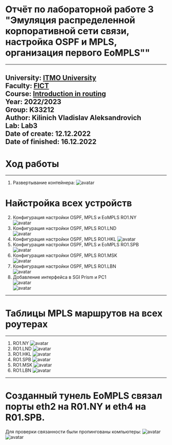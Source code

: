 # Отчёт по лабораторной работе 3 "Эмуляция распределенной корпоративной сети связи, настройка OSPF и MPLS, организация первого EoMPLS""
---
University: [ITMO University](https://itmo.ru/ru/)  
Faculty: [FICT](https://fict.itmo.ru)  
Course: [Introduction in routing](https://github.com/itmo-ict-faculty/introduction-in-routing)  
Year: 2022/2023  
Group: K33212  
Author: Kilinich Vladislav Aleksandrovich  
Lab: Lab3  
Date of create: 12.12.2022  
Date of finished: 16.12.2022  
---
# Ход работы
---
1) Развертывание контейнера:
![avatar](https://github.com/Vladkilinichh/2022_2023-introduction_in_routing-k33212-Kilinich-Vladislav/blob/main/lab3/images/Снимок.PNG?raw=true)
# Найстройка всех устройств
2) Конфигурация настройки OSPF, MPLS и EoMPLS RO1.NY  
![avatar](https://github.com/Vladkilinichh/2022_2023-introduction_in_routing-k33212-Kilinich-Vladislav/blob/main/lab3/images/1.PNG?raw=true)  
3) Конфигурация настройки OSPF, MPLS RO1.LND  
![avatar](https://github.com/Vladkilinichh/2022_2023-introduction_in_routing-k33212-Kilinich-Vladislav/blob/main/lab3/images/2.PNG?raw=true)  
4) Конфигурация настройки OSPF, MPLS RO1.HKL
![avatar](https://github.com/Vladkilinichh/2022_2023-introduction_in_routing-k33212-Kilinich-Vladislav/blob/main/lab3/images/4.PNG?raw=true)
5) Конфигурация настройки OSPF, MPLS и EoMPLS RO1.SPB  
![avatar](https://github.com/Vladkilinichh/2022_2023-introduction_in_routing-k33212-Kilinich-Vladislav/blob/main/lab3/images/SPB.PNG?raw=true)  
6) Конфигурация настройки OSPF, MPLS RO1.MSK  
![avatar](https://github.com/Vladkilinichh/2022_2023-introduction_in_routing-k33212-Kilinich-Vladislav/blob/main/lab3/images/5.PNG?raw=true)  
7) Конфигурация настройки OSPF, MPLS RO1.LBN  
![avatar](https://github.com/Vladkilinichh/2022_2023-introduction_in_routing-k33212-Kilinich-Vladislav/blob/main/lab3/images/3.PNG?raw=true)  
8) Добавление интерфейса в SGI Prism и PC1  
![avatar](https://github.com/Vladkilinichh/2022_2023-introduction_in_routing-k33212-Kilinich-Vladislav/blob/main/lab3/images/8.PNG?raw=true)  
![avatar](https://github.com/Vladkilinichh/2022_2023-introduction_in_routing-k33212-Kilinich-Vladislav/blob/main/lab3/images/9.PNG?raw=true)  
---
# Таблицы MPLS маршрутов на всех роутерах
---
1. RO1.NY
![avatar](https://github.com/Vladkilinichh/2022_2023-introduction_in_routing-k33212-Kilinich-Vladislav/blob/main/lab3/images/NY_MPLS.PNG?raw=true)
2. RO1.LND
![avatar](https://github.com/Vladkilinichh/2022_2023-introduction_in_routing-k33212-Kilinich-Vladislav/blob/main/lab3/images/LND_MPLS.PNG?raw=true)
3. RO1.HKL
![avatar](https://github.com/Vladkilinichh/2022_2023-introduction_in_routing-k33212-Kilinich-Vladislav/blob/main/lab3/images/hki_mpls.PNG?raw=true)
4. RO1.SPB
![avatar](https://github.com/Vladkilinichh/2022_2023-introduction_in_routing-k33212-Kilinich-Vladislav/blob/main/lab3/images/hki_mpls.PNG?raw=true)
5. RO1.MSK
![avatar](https://github.com/Vladkilinichh/2022_2023-introduction_in_routing-k33212-Kilinich-Vladislav/blob/main/lab3/images/msk_mpls.PNG?raw=true)
6. RO1.LBN
![avatar](https://github.com/Vladkilinichh/2022_2023-introduction_in_routing-k33212-Kilinich-Vladislav/blob/main/lab3/images/LBN_MPLS.PNG?raw=true)
---
# Созданный тунель EoMPLS связал порты eth2 на R01.NY и eth4 на R01.SPB.
Для проверки связанности были пропингованы компьютеры:
![avatar](https://github.com/Vladkilinichh/2022_2023-introduction_in_routing-k33212-Kilinich-Vladislav/blob/main/lab3/images/10.PNG?raw=true)
![avatar](https://github.com/Vladkilinichh/2022_2023-introduction_in_routing-k33212-Kilinich-Vladislav/blob/main/lab3/images/11.PNG?raw=true)






